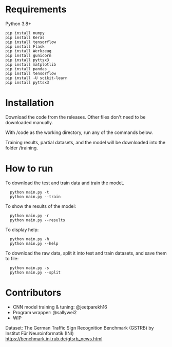 # Requirements

Python 3.8+

```
pip install numpy
pip install Keras
pip install tensorflow
pip install Flask
pip install Werkzeug
pip install gunicorn
pip install pyttsx3
pip install matplotlib
pip install pandas
pip install tensorflow
pip install -U scikit-learn
pip install pyttsx3
```

# Installation

Download the code from the releases. Other files don't need to be downloaded manually.

With /code as the working directory, run any of the commands below.

Training results, partial datasets, and the model will be downloaded into the folder /training.

# How to run

To download the test and train data and train the modeL
```
  python main.py -t
  python main.py --train
```

To show the results of the model:
```
  python main.py -r
  python main.py --results
```

To display help:
```
  python main.py -h
  python main.py --help
```

To download the raw data, split it into test and train datasets, and save them to file:
```
  python main.py -s
  python main.py --split
```


# Contributors

* CNN model training & tuning: @jeetparekh16
* Program wrapper: @sallywei2
* WIP

Dataset: The German Traffic Sign Recognition Benchmark (GSTRB) by Institut Für Neuroinformatik (INI) https://benchmark.ini.rub.de/gtsrb_news.html